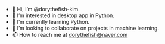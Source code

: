 - 👋 Hi, I’m @dorythefish-kim.
- 👀 I’m interested in desktop app in Python.
- 🌱 I’m currently learning Python.
- 💞️ I’m looking to collaborate on projects in machine learning.
- 📫 How to reach me at dorythefish@naver.com

<!---
dorythefish-kim/dorythefish-kim is a ✨ special ✨ repository because its `README.md` (this file) appears on your GitHub profile.
You can click the Preview link to take a look at your changes.
--->

